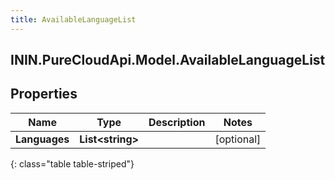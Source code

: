 ```yaml
---
title: AvailableLanguageList
---
```

## ININ.PureCloudApi.Model.AvailableLanguageList

## Properties

|Name | Type | Description | Notes|
|------------ | ------------- | ------------- | -------------|
| **Languages** | **List&lt;string&gt;** |  | [optional] |
{: class="table table-striped"}



